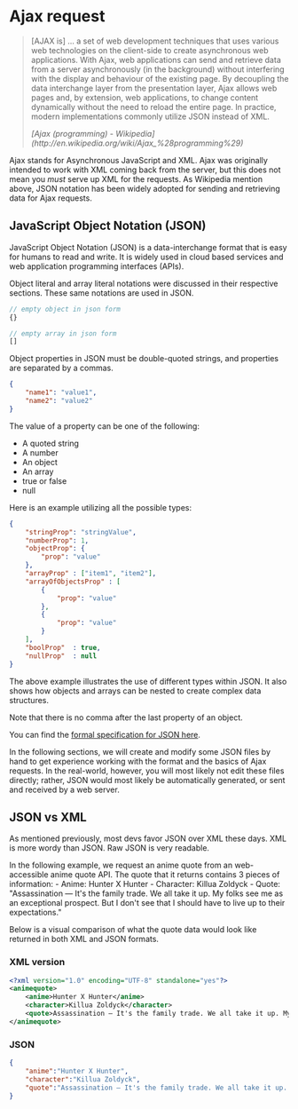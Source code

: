 # Ajax request

> [AJAX is] ... a set of web development techniques that uses various web technologies on the client-side to create asynchronous web applications. With Ajax, web applications can send and retrieve data from a server asynchronously (in the background) without interfering with the display and behaviour of the existing page. By decoupling the data interchange layer from the presentation layer, Ajax allows web pages and, by extension, web applications, to change content dynamically without the need to reload the entire page. In practice, modern implementations commonly utilize JSON instead of XML.
> <footer><cite>[Ajax (programming) - Wikipedia](http://en.wikipedia.org/wiki/Ajax_%28programming%29)

Ajax stands for Asynchronous JavaScript and XML. Ajax was originally intended to work with XML coming back from the server, but this does not mean you *must* serve up XML for the requests. As Wikipedia mention above, JSON notation has been widely adopted for sending and retrieving data for Ajax requests.

## JavaScript Object Notation (JSON)

JavaScript Object Notation (JSON) is a data-interchange format that is easy for humans to read and write. It is widely used in cloud based services and web application programming interfaces (APIs).

Object literal and array literal notations were discussed in their respective sections. These same notations are used in JSON.

~~~js
// empty object in json form
{}

// empty array in json form
[]
~~~

Object properties in JSON must be double-quoted strings, and properties are separated by a commas.

~~~json
{
    "name1": "value1",
    "name2": "value2"
}
~~~

The value of a property can be one of the following:

- A quoted string
- A number
- An object
- An array
- true or false
- null

Here is an example utilizing all the possible types:

~~~json
{
    "stringProp": "stringValue",
    "numberProp": 1,
    "objectProp": {
        "prop": "value"
    },
    "arrayProp" : ["item1", "item2"],
    "arrayOfObjectsProp" : [
        {
            "prop": "value"
        },
        {
            "prop": "value"
        }
    ],
    "boolProp"  : true,
    "nullProp"  : null
}
~~~

The above example illustrates the use of different types within JSON. It also shows how objects and arrays can be nested to create complex data structures.

Note that there is no comma after the last property of an object.

You can find the [formal specification for JSON here](http://json.org/).

In the following sections, we will create and modify some JSON files by hand to get experience working with the format and the basics of Ajax requests. In the real-world, however, you will most likely not edit these files directly; rather, JSON would most likely be automatically generated, or sent and received by a web server.

## JSON vs XML

As mentioned previously, most devs favor JSON over XML these days. XML is more wordy than JSON. Raw JSON is very readable.

In the following example, we request an anime quote from an web-accessible anime quote API. The quote that it returns contains 3 pieces of information:
    - Anime: Hunter X Hunter
    - Character: Killua Zoldyck
    - Quote: "Assassination — It's the family trade. We all take it up. My folks see me as an exceptional prospect. But I don't see that I should have to live up to their expectations."

Below is a visual comparison of what the quote data would look like returned in both XML and JSON formats.

### XML version
```xml
<?xml version="1.0" encoding="UTF-8" standalone="yes"?>
<animequote>
	<anime>Hunter X Hunter</anime>
	<character>Killua Zoldyck</character>
	<quote>Assassination — It's the family trade. We all take it up. My folks see me as an exceptional prospect. But I don't see that I should have to live up to their expectations.</quote>
</animequote>
```

### JSON
```json
{
	"anime":"Hunter X Hunter",
	"character":"Killua Zoldyck",
	"quote":"Assassination — It's the family trade. We all take it up. My folks see me as an exceptional prospect. But I don't see that I should have to live up to their expectations."
}
```